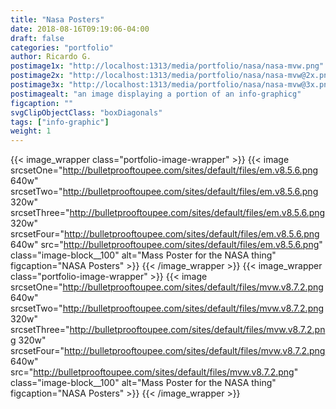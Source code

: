 ```yaml
---
title: "Nasa Posters"
date: 2018-08-16T09:19:06-04:00
draft: false
categories: "portfolio"
author: Ricardo G.
postimage1x: "http://localhost:1313/media/portfolio/nasa/nasa-mvw.png"
postimage2x: "http://localhost:1313/media/portfolio/nasa/nasa-mvw@2x.png"
postimage3x: "http://localhost:1313/media/portfolio/nasa/nasa-mvw@3x.png"
postimagealt: "an image displaying a portion of an info-graphicg"
figcaption: ""
svgClipObjectClass: "boxDiagonals"
tags: ["info-graphic"]
weight: 1
---
```



{{< image_wrapper class="portfolio-image-wrapper" >}}
    {{< image srcsetOne="http://bulletprooftoupee.com/sites/default/files/em.v8.5.6.png 640w" srcsetTwo="http://bulletprooftoupee.com/sites/default/files/em.v8.5.6.png 320w" srcsetThree="http://bulletprooftoupee.com/sites/default/files/em.v8.5.6.png 320w" srcsetFour="http://bulletprooftoupee.com/sites/default/files/em.v8.5.6.png 640w" src="http://bulletprooftoupee.com/sites/default/files/em.v8.5.6.png" class="image-block__100" alt="Mass Poster for the NASA thing" figcaption="NASA Posters" >}}
{{< /image_wrapper >}}
{{< image_wrapper class="portfolio-image-wrapper" >}}
    {{< image srcsetOne="http://bulletprooftoupee.com/sites/default/files/mvw.v8.7.2.png 640w" srcsetTwo="http://bulletprooftoupee.com/sites/default/files/mvw.v8.7.2.png 320w" srcsetThree="http://bulletprooftoupee.com/sites/default/files/mvw.v8.7.2.png 320w" srcsetFour="http://bulletprooftoupee.com/sites/default/files/mvw.v8.7.2.png 640w" src="http://bulletprooftoupee.com/sites/default/files/mvw.v8.7.2.png" class="image-block__100" alt="Mass Poster for the NASA thing" figcaption="NASA Posters" >}}
{{< /image_wrapper >}}